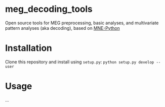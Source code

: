 # meg_decoding_tools

Open source tools for MEG preprocessing, basic analyses, and multivariate pattern analyses (aka decoding), based on [MNE-Python](https://mne.tools/stable/index.html)

# Installation

Clone this repository and install using `setup.py`: ```python setup.py develop --user```

# Usage

...